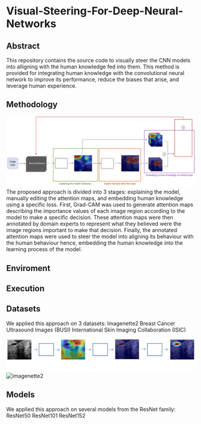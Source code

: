 # Visual-Steering-For-Deep-Neural-Networks

## Abstract
This repository contains the source code to visually steer the CNN models into alligning with the human knowledge fed into them.  This method is provided for integrating human knowledge with the convolutional neural network to improve its performance, reduce the biases that arise, and leverage human experience.

## Methodology
![methodology diagram](./figures/methodology_diagram.png)
The proposed approach is divided into 3 stages: explaining the model, manually editing the attention maps, and embedding human knowledge using a specific loss. First, Grad-CAM was used to generate attention maps describing the importance values of each image region according to the model to make a specific decision. These attention maps were then annotated by domain experts to represent what they believed were the image regions important to make that decision. Finally, the annotated attention maps were used to steer the model into aligning its behaviour with the human behaviour hence, embedding the human knowledge into the learning process of the model.

## Enviroment

## Execution

## Datasets
We applied this approach on 3 datasets:
Imagenette2
Breast Cancer Ultrasound Images (BUSI)
International Skin Imaging Collaboration (ISIC)

![BUSI](./figures/attention_maps_diagram_BUSI.png)
![imagenette2](./figures/attention_maps_diagram_imagenette.png)

## Models
We applied this approach on several models from the ResNet family:
ResNet50
ResNet101
ResNet152

